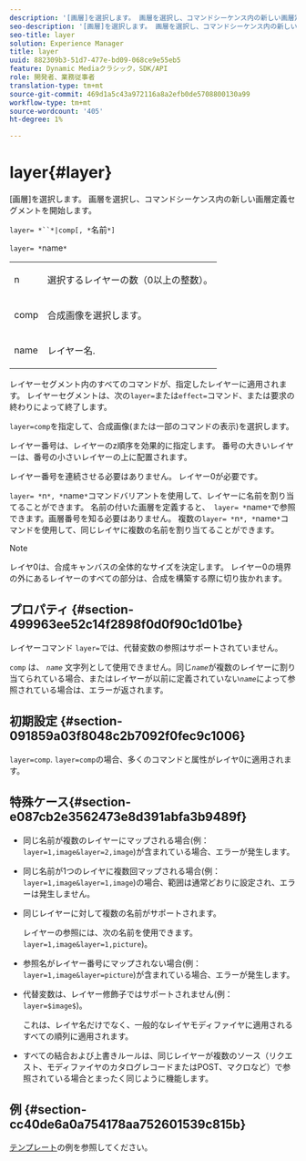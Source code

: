 ```yaml
---
description: '[画層]を選択します。 画層を選択し、コマンドシーケンス内の新しい画層定義セグメントを開始します。'
seo-description: '[画層]を選択します。 画層を選択し、コマンドシーケンス内の新しい画層定義セグメントを開始します。'
seo-title: layer
solution: Experience Manager
title: layer
uuid: 882309b3-51d7-477e-bd09-068ce9e55eb5
feature: Dynamic Mediaクラシック，SDK/API
role: 開発者、業務従事者
translation-type: tm+mt
source-git-commit: 469d1a5c43a972116a8a2efb0de5708800130a99
workflow-type: tm+mt
source-wordcount: '405'
ht-degree: 1%

---
```



# layer{#layer}

[画層]を選択します。 画層を選択し、コマンドシーケンス内の新しい画層定義セグメントを開始します。

`layer= *``*|comp[, *`名前`*]`

`layer= *`name`*`

<table id="simpletable_22DE3365A6454949B0D30C6D7110476E"> 
 <tr class="strow"> 
  <td class="stentry"> <p><span class="codeph"> <span class="varname"> n</span></span> </p></td> 
  <td class="stentry"> <p>選択するレイヤーの数（0以上の整数）。 </p></td> 
 </tr> 
 <tr class="strow"> 
  <td class="stentry"> <p><span class="codeph"> comp</span> </p></td> 
  <td class="stentry"> <p>合成画像を選択します。 </p></td> 
 </tr> 
 <tr class="strow"> 
  <td class="stentry"> <p><span class="codeph"> <span class="varname"> name</span></span> </p></td> 
  <td class="stentry"> <p>レイヤー名. </p></td> 
 </tr> 
</table>

レイヤーセグメント内のすべてのコマンドが、指定したレイヤーに適用されます。 レイヤーセグメントは、次の`layer=`または`effect=`コマンド、または要求の終わりによって終了します。

`layer=comp`を指定して、合成画像(または一部のコマンドの表示)を選択します。

レイヤー番号は、レイヤーのz順序を効果的に指定します。 番号の大きいレイヤーは、番号の小さいレイヤーの上に配置されます。

レイヤー番号を連続させる必要はありません。 レイヤー0が必要です。

`layer= *`n`*, *`name`*`コマンドバリアントを使用して、レイヤーに名前を割り当てることができます。 名前の付いた画層を定義すると、` layer= *`name`*`で参照できます。画層番号を知る必要はありません。 複数の`layer= *`n`*, *`name`*`コマンドを使用して、同じレイヤに複数の名前を割り当てることができます。

>[!NOTE]
>
>レイヤ0は、合成キャンバスの全体的なサイズを決定します。 レイヤー0の境界の外にあるレイヤーのすべての部分は、合成を構築する際に切り抜かれます。

## プロパティ {#section-499963ee52c14f2898f0d0f90c1d01be}

レイヤーコマンド `layer=`では、代替変数の参照はサポートされていません。

`comp` は、 *`name`* 文字列として使用できません。同じ&#x200B;*`name`*&#x200B;が複数のレイヤーに割り当てられている場合、またはレイヤーが以前に定義されていない&#x200B;*`name`*&#x200B;によって参照されている場合は、エラーが返されます。

## 初期設定 {#section-091859a03f8048c2b7092f0fec9c1006}

`layer=comp`. `layer=comp`の場合、多くのコマンドと属性がレイヤ0に適用されます。

## 特殊ケース{#section-e087cb2e3562473e8d391abfa3b9489f}

* 同じ名前が複数のレイヤーにマップされる場合(例：`layer=1,image&layer=2,image`)が含まれている場合、エラーが発生します。
* 同じ名前が1つのレイヤに複数回マップされる場合(例：`layer=1,image&layer=1,image`)の場合、範囲は通常どおりに設定され、エラーは発生しません。
* 同じレイヤーに対して複数の名前がサポートされます。

   レイヤーの参照には、次の名前を使用できます。`layer=1,image&layer=1,picture`)。
* 参照名がレイヤー番号にマップされない場合(例：`layer=1,image&layer=picture`)が含まれている場合、エラーが発生します。
* 代替変数は、レイヤー修飾子ではサポートされません(例：`layer=$image$`)。

   これは、レイヤ名だけでなく、一般的なレイヤモディファイヤに適用されるすべての順列に適用されます。

* すべての結合および上書きルールは、同じレイヤーが複数のソース（リクエスト、モディファイヤのカタログレコードまたはPOST、マクロなど）で参照されている場合とまったく同じように機能します。

## 例 {#section-cc40de6a0a754178aa752601539c815b}

[テンプレート](../../../../../is-api/http-ref/image-serving-api-ref/c-http-protocol-reference/c-templates/c-templates.md#concept-3cd2d2adae0e41b2979b9640244d4d3e)の例を参照してください。
